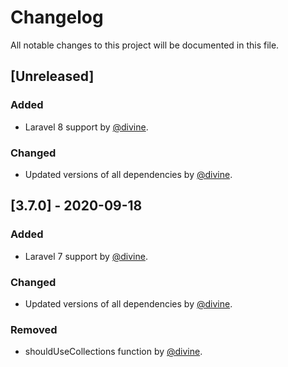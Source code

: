 # Changelog

All notable changes to this project will be documented in this file.

## [Unreleased]

### Added

-   Laravel 8 support by [@divine](https://github.com/divine).

### Changed

-   Updated versions of all dependencies by [@divine](https://github.com/divine).

## [3.7.0] - 2020-09-18

### Added

-   Laravel 7 support by [@divine](https://github.com/divine).

### Changed

-   Updated versions of all dependencies by [@divine](https://github.com/divine).

### Removed

-   shouldUseCollections function by [@divine](https://github.com/divine).
